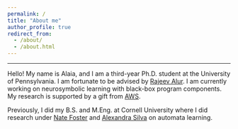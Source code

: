 ```yaml
---
permalink: /
title: "About me"
author_profile: true
redirect_from: 
  - /about/
  - /about.html
---
```


---

Hello! My name is Alaia, and I am a third-year Ph.D. student at the University of Pennsylvania. I am fortunate to be advised by [Rajeev Alur](https://www.cis.upenn.edu/~alur/). I am currently working on neurosymbolic learning with black-box program components. My research is supported by a gift from [AWS](https://asset.seas.upenn.edu/penn-engineering-ph-d-students-receive-funding-from-amazon-to-advance-trustworthy-ai/).

Previously, I did my B.S. and M.Eng. at Cornell University where I did research under [Nate Foster](https://www.cs.cornell.edu/~jnfoster/) and [Alexandra Silva](https://alexandrasilva.org/) on automata learning.
